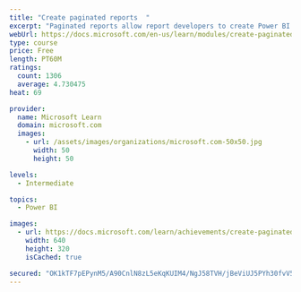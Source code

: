 ```yaml
---
title: "Create paginated reports  "
excerpt: "Paginated reports allow report developers to create Power BI artifacts that have tightly controlled rendering requirements. Paginated reports are ideal for creating sales invoices, receipts, purchase orders, and tabular data. This module will teach you how to create reports, add parameters, and work with tables and charts in paginated reports."
webUrl: https://docs.microsoft.com/en-us/learn/modules/create-paginated-reports-power-bi/
type: course
price: Free
length: PT60M
ratings:
  count: 1306
  average: 4.730475
heat: 69

provider:
  name: Microsoft Learn
  domain: microsoft.com
  images:
    - url: /assets/images/organizations/microsoft.com-50x50.jpg
      width: 50
      height: 50

levels:
  - Intermediate

topics:
  - Power BI

images:
  - url: https://docs.microsoft.com/learn/achievements/create-paginated-reports-power-bi-social.png
    width: 640
    height: 320
    isCached: true

secured: "OK1kTF7pEPynM5/A90CnlN8zL5eKqKUIM4/NgJ58TVH/jBeViUJ5PYh30fvV5ayqe8i0gbjaRM6K+ZUYFdP/U1RWSnAltXCBUKHPfxeTf4mD5jFX2FqBJOmIA99GY7mNXg9Tmqg7EvJCdS9K6AiPmH/TYt4Z2ALwwA7x2Ur0hT+Q8eEtH5FLf48DbIuzxY3tMyQ+Owz6GnUzJ2gP7pOGFHK38z1ZJRubFx48hvx0sbBDZlFiulX0vAb/rbEbTL8Qbp9slQwib2yCNOjkqPMHvxZs2FChGn3h0htmhkdCa2aCZ6PZg/ofCHYj66IyKm+lOC5Eiuc534PI4O8ZErjpsPJwKQA4gDRPUDhuC3kN8eH7t9hf30PrkWx4iZj7yqgT1SZxAX3V/gbQRNiGREXwZ3nNyvclkNzk91AlxFZrXJ0=;4XYeJzBgKOGWfiLPJKu+lw=="
---
```


